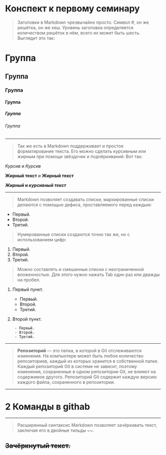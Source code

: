 # Конспект к первому семинару

>Заголовки в Markdown чрезвычайно просто. Символ #, он же решётка, он же хеш. Уровень заголовка определяется количеством решёток в нём, всего их может быть шесть. Выглядит это так:

# Группа 
## Группа
### Группа
#### Группа
##### Группа
###### Группа
___


>Так же есть в Markdown поддерживает и простое форматирование текста. Его можно сделать курсивным или жирным при помощи звёздочек и подчёркиваний:
Вот так: 

*Курсив* и _Курсив_

**Жирный текст** и __Жирный текст__

***Жирный и курсивный текст***

---

>Markdown позволяет создавать списки, 
маркированные списки делаются с помощью дефиса, проставляемого перед каждым:

- Первый.
- Второй.
- Третий.

>Нумерованные списки создаются точно так же, но с использованием цифр:

1. Первый.
2. Второй.
3. Третий.

>Можно составлять и смешанные списки с неограниченной вложенностью. Для этого нужно нажать Tab один раз или дважды на пробел.

1. Первый пункт.
    - Первый.
    - Второй.
    - Третий.
2. Второй пункт.

        - Первый.
        - Второй.
        - Третий.

***

>**Репозиторий** — это папка, в которой в Git отслеживаются изменения. На компьютере может быть любое количество репозиториев, каждый из которых хранится в собственной папке. Каждый репозиторий Git в системе не зависит, поэтому изменения, сохраненные в одном репозитории Git, не влияют на содержимое другого. Репозиторий Git содержит каждую версию каждого файла, сохраненного в репозитории.

___
# 2 Команды в githab 









---
>Расширенный синтаксис Markdown позволяет зачёркивать текст, заключая его в двойные тильды ~~.

## ~~Зачёркнутый текст.~~



































